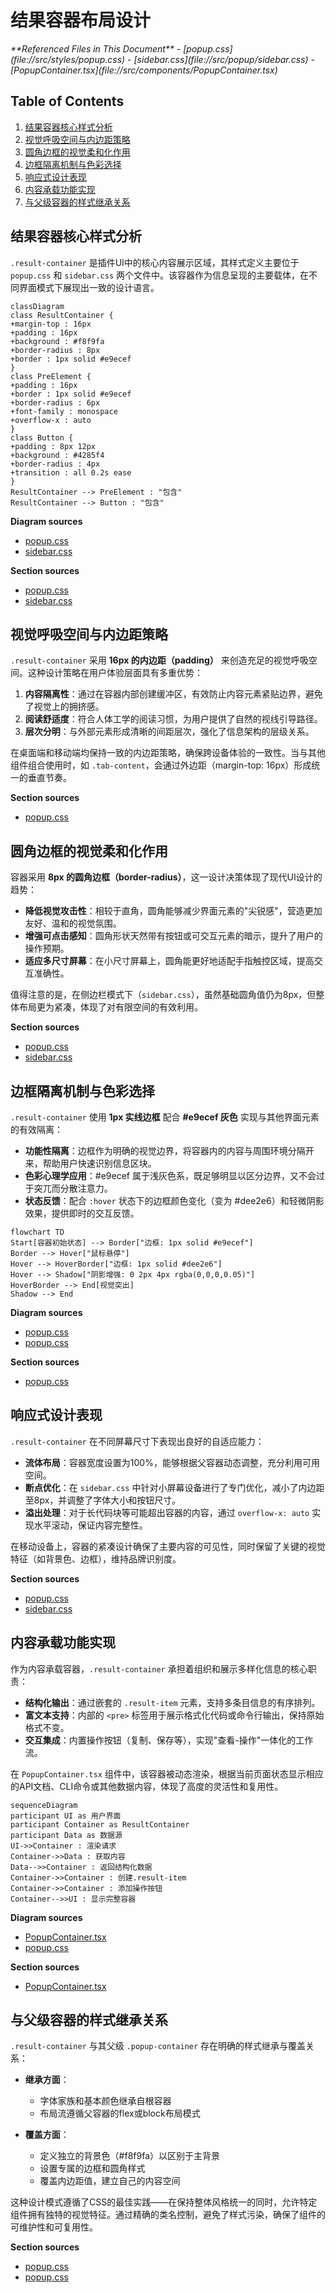 # 结果容器布局设计

<cite>
**Referenced Files in This Document**   
- [popup.css](file://src/styles/popup.css)
- [sidebar.css](file://src/popup/sidebar.css)
- [PopupContainer.tsx](file://src/components/PopupContainer.tsx)
</cite>

## Table of Contents
1. [结果容器核心样式分析](#结果容器核心样式分析)
2. [视觉呼吸空间与内边距策略](#视觉呼吸空间与内边距策略)
3. [圆角边框的视觉柔和化作用](#圆角边框的视觉柔和化作用)
4. [边框隔离机制与色彩选择](#边框隔离机制与色彩选择)
5. [响应式设计表现](#响应式设计表现)
6. [内容承载功能实现](#内容承载功能实现)
7. [与父级容器的样式继承关系](#与父级容器的样式继承关系)

## 结果容器核心样式分析

`.result-container` 是插件UI中的核心内容展示区域，其样式定义主要位于 `popup.css` 和 `sidebar.css` 两个文件中。该容器作为信息呈现的主要载体，在不同界面模式下展现出一致的设计语言。

```mermaid
classDiagram
class ResultContainer {
+margin-top : 16px
+padding : 16px
+background : #f8f9fa
+border-radius : 8px
+border : 1px solid #e9ecef
}
class PreElement {
+padding : 16px
+border : 1px solid #e9ecef
+border-radius : 6px
+font-family : monospace
+overflow-x : auto
}
class Button {
+padding : 8px 12px
+background : #4285f4
+border-radius : 4px
+transition : all 0.2s ease
}
ResultContainer --> PreElement : "包含"
ResultContainer --> Button : "包含"
```

**Diagram sources**
- [popup.css](file://src/styles/popup.css#L597-L611)
- [sidebar.css](file://src/popup/sidebar.css#L566-L572)

**Section sources**
- [popup.css](file://src/styles/popup.css#L597-L611)
- [sidebar.css](file://src/popup/sidebar.css#L566-L572)

## 视觉呼吸空间与内边距策略

`.result-container` 采用 **16px 的内边距（padding）** 来创造充足的视觉呼吸空间。这种设计策略在用户体验层面具有多重优势：

1. **内容隔离性**：通过在容器内部创建缓冲区，有效防止内容元素紧贴边界，避免了视觉上的拥挤感。
2. **阅读舒适度**：符合人体工学的阅读习惯，为用户提供了自然的视线引导路径。
3. **层次分明**：与外部元素形成清晰的间距层次，强化了信息架构的层级关系。

在桌面端和移动端均保持一致的内边距策略，确保跨设备体验的一致性。当与其他组件组合使用时，如 `.tab-content`，会通过外边距（margin-top: 16px）形成统一的垂直节奏。

**Section sources**
- [popup.css](file://src/styles/popup.css#L605-L606)

## 圆角边框的视觉柔和化作用

容器采用 **8px 的圆角边框（border-radius）**，这一设计决策体现了现代UI设计的趋势：

- **降低视觉攻击性**：相较于直角，圆角能够减少界面元素的"尖锐感"，营造更加友好、温和的视觉氛围。
- **增强可点击感知**：圆角形状天然带有按钮或可交互元素的暗示，提升了用户的操作预期。
- **适应多尺寸屏幕**：在小尺寸屏幕上，圆角能更好地适配手指触控区域，提高交互准确性。

值得注意的是，在侧边栏模式下（`sidebar.css`），虽然基础圆角值仍为8px，但整体布局更为紧凑，体现了对有限空间的有效利用。

**Section sources**
- [popup.css](file://src/styles/popup.css#L605-L606)
- [sidebar.css](file://src/popup/sidebar.css#L566-L572)

## 边框隔离机制与色彩选择

`.result-container` 使用 **1px 实线边框** 配合 **#e9ecef 灰色** 实现与其他界面元素的有效隔离：

- **功能性隔离**：边框作为明确的视觉边界，将容器内的内容与周围环境分隔开来，帮助用户快速识别信息区块。
- **色彩心理学应用**：#e9ecef 属于浅灰色系，既足够明显以区分边界，又不会过于突兀而分散注意力。
- **状态反馈**：配合 `:hover` 状态下的边框颜色变化（变为 #dee2e6）和轻微阴影效果，提供即时的交互反馈。

```mermaid
flowchart TD
Start[容器初始状态] --> Border["边框: 1px solid #e9ecef"]
Border --> Hover["鼠标悬停"]
Hover --> HoverBorder["边框: 1px solid #dee2e6"]
Hover --> Shadow["阴影增强: 0 2px 4px rgba(0,0,0,0.05)"]
HoverBorder --> End[视觉突出]
Shadow --> End
```

**Diagram sources**
- [popup.css](file://src/styles/popup.css#L605-L606)
- [popup.css](file://src/styles/popup.css#L610-L611)

**Section sources**
- [popup.css](file://src/styles/popup.css#L605-L611)

## 响应式设计表现

`.result-container` 在不同屏幕尺寸下表现出良好的自适应能力：

- **流体布局**：容器宽度设置为100%，能够根据父容器动态调整，充分利用可用空间。
- **断点优化**：在 `sidebar.css` 中针对小屏幕设备进行了专门优化，减小了内边距至8px，并调整了字体大小和按钮尺寸。
- **溢出处理**：对于长代码块等可能超出容器的内容，通过 `overflow-x: auto` 实现水平滚动，保证内容完整性。

在移动设备上，容器的紧凑设计确保了主要内容的可见性，同时保留了关键的视觉特征（如背景色、边框），维持品牌识别度。

**Section sources**
- [popup.css](file://src/styles/popup.css#L597-L611)
- [sidebar.css](file://src/popup/sidebar.css#L566-L572)

## 内容承载功能实现

作为内容承载容器，`.result-container` 承担着组织和展示多样化信息的核心职责：

- **结构化输出**：通过嵌套的 `.result-item` 元素，支持多条目信息的有序排列。
- **富文本支持**：内部的 `<pre>` 标签用于展示格式化代码或命令行输出，保持原始格式不变。
- **交互集成**：内置操作按钮（复制、保存等），实现"查看-操作"一体化的工作流。

在 `PopupContainer.tsx` 组件中，该容器被动态渲染，根据当前页面状态显示相应的API文档、CLI命令或其他数据内容，体现了高度的灵活性和复用性。

```mermaid
sequenceDiagram
participant UI as 用户界面
participant Container as ResultContainer
participant Data as 数据源
UI->>Container : 渲染请求
Container->>Data : 获取内容
Data-->>Container : 返回结构化数据
Container->>Container : 创建.result-item
Container->>Container : 添加操作按钮
Container-->>UI : 显示完整容器
```

**Diagram sources**
- [PopupContainer.tsx](file://src/components/PopupContainer.tsx#L20-L566)
- [popup.css](file://src/styles/popup.css#L597-L611)

**Section sources**
- [PopupContainer.tsx](file://src/components/PopupContainer.tsx#L20-L566)

## 与父级容器的样式继承关系

`.result-container` 与其父级 `.popup-container` 存在明确的样式继承与覆盖关系：

- **继承方面**：
  - 字体家族和基本颜色继承自根容器
  - 布局流遵循父容器的flex或block布局模式

- **覆盖方面**：
  - 定义独立的背景色（#f8f9fa）以区别于主背景
  - 设置专属的边框和圆角样式
  - 覆盖内边距值，建立自己的内容空间

这种设计模式遵循了CSS的最佳实践——在保持整体风格统一的同时，允许特定组件拥有独特的视觉特征。通过精确的类名控制，避免了样式污染，确保了组件的可维护性和可复用性。

**Section sources**
- [popup.css](file://src/styles/popup.css#L597-L611)
- [popup.css](file://src/styles/popup.css#L48-L54)